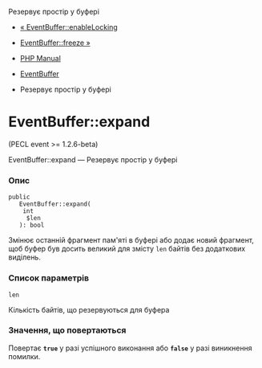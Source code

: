 Резервує простір у буфері

-   [« EventBuffer::enableLocking](eventbuffer.enablelocking.html)
    
-   [EventBuffer::freeze »](eventbuffer.freeze.html)
    
-   [PHP Manual](index.html)
    
-   [EventBuffer](class.eventbuffer.html)
    
-   Резервує простір у буфері
    

# EventBuffer::expand

(PECL event >= 1.2.6-beta)

EventBuffer::expand — Резервує простір у буфері

### Опис

```methodsynopsis
public
   EventBuffer::expand(
    int
     $len
   ): bool
```

Змінює останній фрагмент пам'яті в буфері або додає новий фрагмент, щоб буфер був досить великий для змісту `len` байтів без додаткових виділень.

### Список параметрів

`len`

Кількість байтів, що резервуються для буфера

### Значення, що повертаються

Повертає **`true`** у разі успішного виконання або **`false`** у разі виникнення помилки.